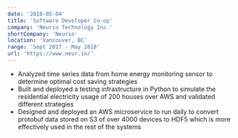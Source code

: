 ```yaml
---
date: '2018-05-04'
title: 'Software Developer Co-op'
company: 'Neurio Technology Inc.'
shortCompany: 'Neurio'
location: 'Vancouver, BC'
range: 'Sept 2017 - May 2018'
url: 'https://www.neur.io/'
---
```


- Analyzed time series data from home energy monitoring sensor to determine optimal cost saving strategies
- Built and deployed a testing infrastructure in Python to simulate the residential electricity usage of 200 houses over AWS and validated different strategies
- Designed and deployed an AWS microservice to run daily to convert protobuf data stored on S3 of over 4000 devices to HDF5 which is more effectively used in the rest of the systems